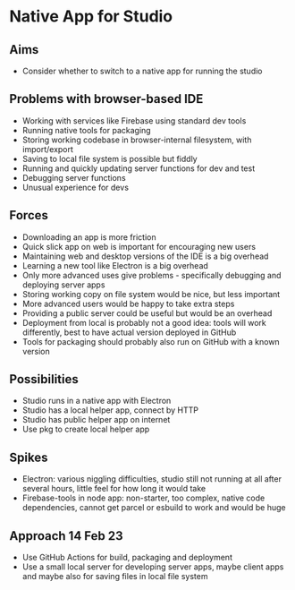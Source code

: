 Native App for Studio
=====================

Aims
----

- Consider whether to switch to a native app for running the studio

Problems with browser-based IDE
-------------------------------

- Working with services like Firebase using standard dev tools
- Running native tools for packaging
- Storing working codebase in browser-internal filesystem, with import/export
- Saving to local file system is possible but fiddly
- Running and quickly updating server functions for dev and test
- Debugging server functions
- Unusual experience for devs

Forces
------

- Downloading an app is more friction
- Quick slick app on web is important for encouraging new users
- Maintaining web and desktop versions of the IDE is a big overhead
- Learning a new tool like Electron is a big overhead
- Only more advanced uses give problems - specifically debugging and deploying server apps
- Storing working copy on file system would be nice, but less important
- More advanced users would be happy to take extra steps
- Providing a public server could be useful but would be an overhead
- Deployment from local is probably not a good idea: tools will work differently, best to have actual version deployed in GitHub
- Tools for packaging should probably also run on GitHub with a known version

Possibilities
-------------

- Studio runs in a native app with Electron
- Studio has a local helper app, connect by HTTP
- Studio has public helper app on internet
- Use pkg to create local helper app

Spikes
------

- Electron: various niggling difficulties, studio still not running at all after several hours, little feel for how long it would take
- Firebase-tools in node app: non-starter, too complex, native code dependencies, cannot get parcel or esbuild to work and would be huge

Approach 14 Feb 23
------------------

- Use GitHub Actions for build, packaging and deployment
- Use a small local server for developing server apps, maybe client apps and maybe also for saving files in local file system